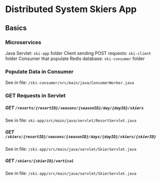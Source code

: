 # Distributed System Skiers App

## Basics
### Microservices
Java Servlet: `ski-app` folder
Client sending POST requests: `ski-client` folder
Consumer that populate Redis database: `ski-consumer` folder

### Populate Data in Consumer
See in file: `/ski-consumer/src/main/java/ConsumerWorker.java`

### GET Requests in Servlet
##### GET `/resorts/{resortID}/seasons/{seasonID}/day/{dayID}/skiers`
See in file: `ski-app/src/main/java/servlet/ResortServlet.java`
<br>
##### GET `/skiers/{resortID}/seasons/{seasonID}/days/{dayID}/skiers/{skierID}`
See in file: `/ski-app/src/main/java/servlet/SkierServlet.java`
<br>
##### GET `/skiers/{skierID}/vertical`
See in file: `/ski-app/src/main/java/servlet/SkierServlet.java`
